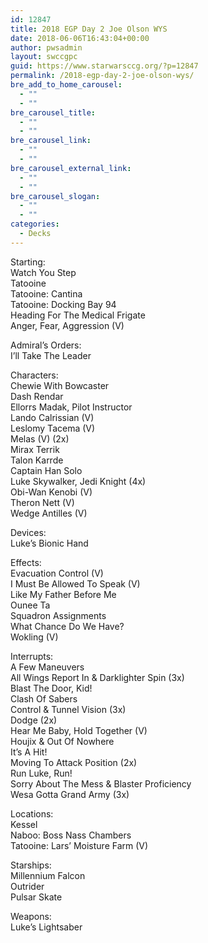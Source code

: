 ```yaml
---
id: 12847
title: 2018 EGP Day 2 Joe Olson WYS
date: 2018-06-06T16:43:04+00:00
author: pwsadmin
layout: swccgpc
guid: https://www.starwarsccg.org/?p=12847
permalink: /2018-egp-day-2-joe-olson-wys/
bre_add_to_home_carousel:
  - ""
  - ""
bre_carousel_title:
  - ""
  - ""
bre_carousel_link:
  - ""
  - ""
bre_carousel_external_link:
  - ""
  - ""
bre_carousel_slogan:
  - ""
  - ""
categories:
  - Decks
---
```

Starting:  
Watch You Step  
Tatooine  
Tatooine: Cantina  
Tatooine: Docking Bay 94  
Heading For The Medical Frigate  
Anger, Fear, Aggression (V)

Admiral’s Orders:  
I&#8217;ll Take The Leader

Characters:  
Chewie With Bowcaster  
Dash Rendar  
Ellorrs Madak, Pilot Instructor  
Lando Calrissian (V)  
Leslomy Tacema (V)  
Melas (V) (2x)  
Mirax Terrik  
Talon Karrde  
Captain Han Solo  
Luke Skywalker, Jedi Knight (4x)  
Obi-Wan Kenobi (V)  
Theron Nett (V)  
Wedge Antilles (V)

Devices:  
Luke&#8217;s Bionic Hand

Effects:  
Evacuation Control (V)  
I Must Be Allowed To Speak (V)  
Like My Father Before Me  
Ounee Ta  
Squadron Assignments  
What Chance Do We Have?  
Wokling (V)

Interrupts:  
A Few Maneuvers  
All Wings Report In & Darklighter Spin (3x)  
Blast The Door, Kid!  
Clash Of Sabers  
Control & Tunnel Vision (3x)  
Dodge (2x)  
Hear Me Baby, Hold Together (V)  
Houjix & Out Of Nowhere  
It&#8217;s A Hit!  
Moving To Attack Position (2x)  
Run Luke, Run!  
Sorry About The Mess & Blaster Proficiency  
Wesa Gotta Grand Army (3x)

Locations:  
Kessel  
Naboo: Boss Nass Chambers  
Tatooine: Lars&#8217; Moisture Farm (V)

Starships:  
Millennium Falcon  
Outrider  
Pulsar Skate

Weapons:  
Luke&#8217;s Lightsaber